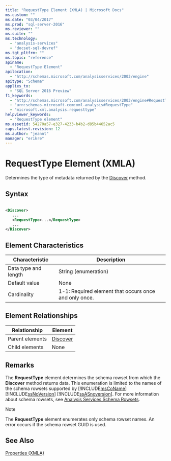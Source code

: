 ```yaml
---
title: "RequestType Element (XMLA) | Microsoft Docs"
ms.custom: ""
ms.date: "03/04/2017"
ms.prod: "sql-server-2016"
ms.reviewer: ""
ms.suite: ""
ms.technology: 
  - "analysis-services"
  - "docset-sql-devref"
ms.tgt_pltfrm: ""
ms.topic: "reference"
apiname: 
  - "RequestType Element"
apilocation: 
  - "http://schemas.microsoft.com/analysisservices/2003/engine"
apitype: "Schema"
applies_to: 
  - "SQL Server 2016 Preview"
f1_keywords: 
  - "http://schemas.microsoft.com/analysisservices/2003/engine#RequestType"
  - "urn:schemas-microsoft-com:xml-analysis#RequestType"
  - "microsoft.xml.analysis.requesttype"
helpviewer_keywords: 
  - "RequestType element"
ms.assetid: 54270a57-e327-4233-b4b2-d85b44652ac5
caps.latest.revision: 12
ms.author: "jeannt"
manager: "erikre"
---
```

# RequestType Element (XMLA)
  Determines the type of metadata returned by the [Discover](../Topic/Discover%20Method%20\(XMLA\).md) method.  
  
## Syntax  
  
```xml  
  
<Discover>  
   ...  
   <RequestType>...</RequestType>  
   ...  
</Discover>  
```  
  
## Element Characteristics  
  
|Characteristic|Description|  
|--------------------|-----------------|  
|Data type and length|String (enumeration)|  
|Default value|None|  
|Cardinality|1-1: Required element that occurs once and only once.|  
  
## Element Relationships  
  
|Relationship|Element|  
|------------------|-------------|  
|Parent elements|[Discover](../Topic/Discover%20Method%20\(XMLA\).md)|  
|Child elements|None|  
  
## Remarks  
 The **RequestType** element determines the schema rowset from which the **Discover** method returns data. This enumeration is limited to the names of the schema rowsets supported by [!INCLUDE[msCoName](../../../advanced-analytics/r-services/tutorials/includes/msconame-md.md)] [!INCLUDE[ssNoVersion](../../../advanced-analytics/r-services/includes/ssnoversion-md.md)] [!INCLUDE[ssASnoversion](../../../analysis-services/includes/ssasnoversion-md.md)]. For more information about schema rowsets, see [Analysis Services Schema Rowsets](../../../analysis-services/schema-rowsets/analysis-services-schema-rowsets.md).  
  
> [!NOTE]  
>  The **RequestType** element enumerates only schema rowset names. An error occurs if the schema rowset GUID is used.  
  
## See Also  
 [Properties &#40;XMLA&#41;](../Topic/Properties%20\(XMLA\).md)  
  
  